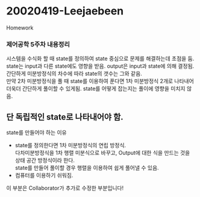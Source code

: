 # 20020419-Leejaebeen
Homework
### 제어공학 5주차 내용정리
시스템을 수식화 할 때 state를 정의하여 state 중심으로 문제를 해결하는데 초점을 둠.  
state는 input과 다른 state에도 영향을 받음. output은 input과 state에 의해 결정됨.  
간단하게 미분방정식의 차수에 따라 state의 갯수는 그와 같음.   
만약 2차 미분방정식을 풀 때 state를 이용하여 푼다면 1차 미분방정식 2개로 나타내어 더욱더 간단하게 풀이할 수 있게됨. state를 어떻게 잡는지는 풀이에 영향을 미치지 않음. 
## 단 독립적인 state로 나타내어야 함.  
state를 만들어야 하는 이유
+ state를 정의한다면 1차 미분방정식의 연립 방정식.  
다차미분방정식을 1차 행렬 미분식으로 바꾸고, Output에 대한 식을 만드는 것을 상태 공간 방정식이라 한다.  
state를 만들어 풀이할 경우 행렬을 이용하여 쉽게 풀어낼 수 있음.  
+ 컴퓨터를 이용하기 쉬워짐.

이 부분은 Collaborator가 추가로 수정한 부분입니다! 